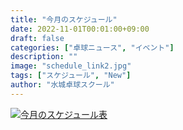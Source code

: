 ```yaml
---
title: "今月のスケジュール"
date: 2022-11-01T00:01:00+09:00
draft: false
categories: ["卓球ニュース", "イベント"]
description: ""
image: "schedule_link2.jpg"
tags: ["スケジュール", "New"]
author: "水城卓球スクール"
---
```


<a class="" href="/images/blog/mtts_schedule11.pdf"><img src="/images/blog/2022_11.png" alt="今月のスケジュール表" /></a>
